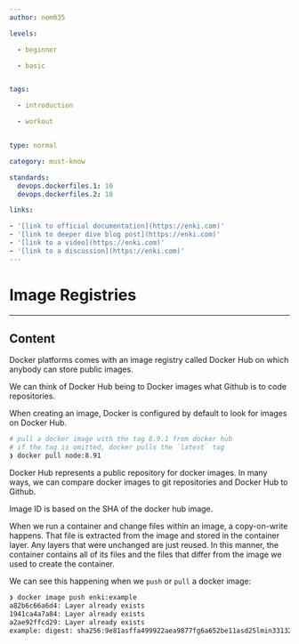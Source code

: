 ```yaml
---
author: nem035

levels:

  - beginner

  - basic


tags:

  - introduction

  - workout


type: normal

category: must-know

standards:
  devops.dockerfiles.1: 10
  devops.dockerfiles.2: 10

links:

- '[link to official documentation](https://enki.com)'
- '[link to deeper dive blog post](https://enki.com)'
- '[link to a video](https://enki.com)'
- '[link to a discussion](https://enki.com)'
---
```

# Image Registries
---
## Content


Docker platforms comes with an image registry called Docker Hub on which anybody can store public images.

We can think of Docker Hub being to Docker images what Github is to code repositories.

When creating an image, Docker is configured by default to look for images on Docker Hub.

```bash
# pull a docker image with the tag 8.9.1 from docker hub
# if the tag is omitted, docker pulls the `latest` tag
❯ docker pull node:8.91
```

Docker Hub represents a public repository for docker images. In many ways, we can compare docker images to git repositories and Docker Hub to Github.

Image ID is based on the SHA of the docker hub image.

When we run a container and change files within an image, a copy-on-write happens. That file is extracted from the image and stored in the container layer. Any layers that were unchanged are just reused. In this manner, the container contains all of its files and the files that differ from the image we used to create the container.

We can see this happening when we `push` or `pull` a docker image:

```bash
❯ docker image push enki:example
a82b6c66a6d4: Layer already exists
1941ca4a7a84: Layer already exists
a2ae92ffcd29: Layer already exists
example: digest: sha256:9e81asffa499922aea9877fg6a652be11asd25lmin331322nybys size: 948
```
